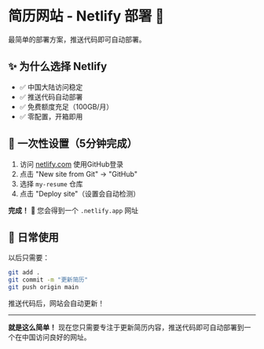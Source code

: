 # 简历网站 - Netlify 部署 🚀

最简单的部署方案，推送代码即可自动部署。

## ✨ 为什么选择 Netlify

- ✅ 中国大陆访问稳定
- ✅ 推送代码自动部署
- ✅ 免费额度充足（100GB/月）
- ✅ 零配置，开箱即用

## 🚀 一次性设置（5分钟完成）

1. 访问 [netlify.com](https://netlify.com) 使用GitHub登录
2. 点击 "New site from Git" → "GitHub"
3. 选择 `my-resume` 仓库
4. 点击 "Deploy site"（设置会自动检测）

**完成！** 🎉 您会得到一个 `.netlify.app` 网址

## 🔄 日常使用

以后只需要：
```bash
git add .
git commit -m "更新简历"
git push origin main
```

推送代码后，网站会自动更新！

---

**就是这么简单！** 现在您只需要专注于更新简历内容，推送代码即可自动部署到一个在中国访问良好的网址。 